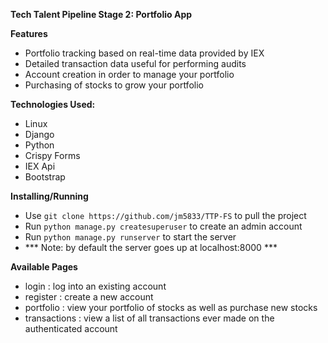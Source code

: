 **Tech Talent Pipeline Stage 2: Portfolio App**

**Features**
- Portfolio tracking based on real-time data provided by IEX
- Detailed transaction data useful for performing audits
- Account creation in order to manage your portfolio
- Purchasing of stocks to grow your portfolio

**Technologies Used:**  
- Linux  
- Django 
- Python    
- Crispy Forms
- IEX Api
- Bootstrap

**Installing/Running**
- Use `git clone https://github.com/jm5833/TTP-FS` to pull the project
- Run `python manage.py createsuperuser` to create an admin account
- Run `python manage.py runserver` to start the server
- *** Note: by default the server goes up at localhost:8000 ***

**Available Pages**
- login : log into an existing account
- register : create a new account 
- portfolio : view your portfolio of stocks as well as purchase new stocks
- transactions : view a list of all transactions ever made on the authenticated account
